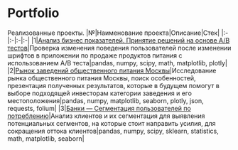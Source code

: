 # Portfolio
Реализованные проекты.
|№|Наименование проекта|Описание|Стек|
|:-|:-|:-|:-|
|1|[Анализ бизнес показателей. Принятие решений на основе А/В тестов](https://github.com/Roman-K11/Portfolio/tree/main/AB-test)|Проверка изменения поведения пользователей после изменении шрифтов в приложении по продаже продуктов питания с использованием A/B теста|pandas, numpy, scipy,  math, matplotlib, plotly|
|2|[Рынок заведений общественного питания Москвы](https://github.com/Roman-K11/Portfolio/tree/main/Moscow%20Cafe)|Исследование рынка общественного питания Москвы, поиск особенностей, презентация полученных результатов, которые в будущем помогут в выборе подходящей инвесторам категории заведения и его местоположения|pandas, numpy, matplotlib, seaborn, plotly, json, requests, folium|
|3|[Банки — Сегментация пользователей по потреблению](https://github.com/Roman-K11/Portfolio/tree/main/Segmentation)|Анализ клиентов и их сегментация для выявления потенциальных сегментов, на которые стоит направить усилия, для сокращения оттока клиентов|pandas, numpy, scipy, sklearn, statistics, math, matplotlib, seaborn| 
